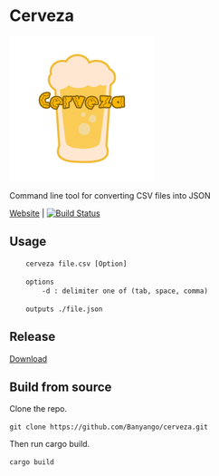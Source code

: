 # Cerveza

![alt-image](./assets/logo.png)

Command line tool for converting CSV files into JSON

[Website](http://www.banyango.com/Cerveza/) | [![Build Status](https://travis-ci.org/Banyango/Cerveza.svg?branch=master)](https://travis-ci.org/Banyango/Cerveza)

## Usage
```
    cerveza file.csv [Option]

    options
        -d : delimiter one of (tab, space, comma)
    
    outputs ./file.json
```

## Release

[Download](https://github.com/Banyango/Cerveza/releases/tag/1.0)

## Build from source

Clone the repo.

```git clone https://github.com/Banyango/cerveza.git```

Then run cargo build.

``` cargo build ```
